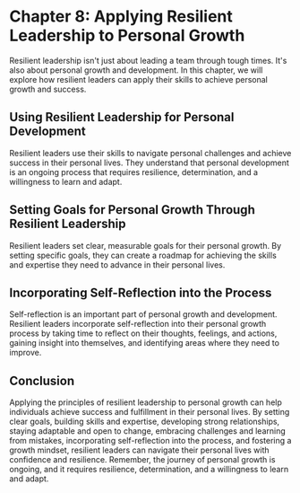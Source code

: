 Chapter 8: Applying Resilient Leadership to Personal Growth
===========================================================

Resilient leadership isn't just about leading a team through tough times. It's also about personal growth and development. In this chapter, we will explore how resilient leaders can apply their skills to achieve personal growth and success.

Using Resilient Leadership for Personal Development
---------------------------------------------------

Resilient leaders use their skills to navigate personal challenges and achieve success in their personal lives. They understand that personal development is an ongoing process that requires resilience, determination, and a willingness to learn and adapt.

Setting Goals for Personal Growth Through Resilient Leadership
--------------------------------------------------------------

Resilient leaders set clear, measurable goals for their personal growth. By setting specific goals, they can create a roadmap for achieving the skills and expertise they need to advance in their personal lives.

Incorporating Self-Reflection into the Process
----------------------------------------------

Self-reflection is an important part of personal growth and development. Resilient leaders incorporate self-reflection into their personal growth process by taking time to reflect on their thoughts, feelings, and actions, gaining insight into themselves, and identifying areas where they need to improve.

Conclusion
----------

Applying the principles of resilient leadership to personal growth can help individuals achieve success and fulfillment in their personal lives. By setting clear goals, building skills and expertise, developing strong relationships, staying adaptable and open to change, embracing challenges and learning from mistakes, incorporating self-reflection into the process, and fostering a growth mindset, resilient leaders can navigate their personal lives with confidence and resilience. Remember, the journey of personal growth is ongoing, and it requires resilience, determination, and a willingness to learn and adapt.
